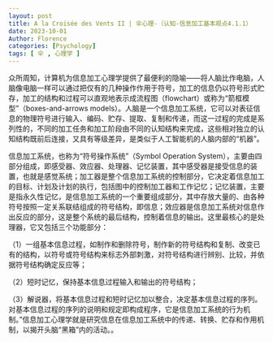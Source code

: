 ```yaml
---
layout: post
title: A la Croisée des Vents II | 伞心理-（认知-信息加工基本观点4.1.1）
date: 2023-10-01
Author: Florence
categories: [Psychology]
tags: [ 伞 , 心理学 ]
---
```


众所周知，计算机为信息加工心理学提供了最便利的隐喻——将人脑比作电脑，人脑像电脑一样可以通过把仅有的几种操作作用于符号，加工的信息仍以符号形式贮存，加工的结构和过程可以直观地表示成流程图（flowchart）或称为“箭框模型”（boxes-and-arrows models）。人脑是一个信息加工系统，它可以对表征信息的物理符号进行输入、编码、贮存、提取、复制和传递，而这一过程的完成是系列性的，不同的加工任务和加工阶段由不同的认知结构来完成，这些相对独立的认知结构既前后连接，又具有等级差异，是类似于人工智能机的人脑内部的“机器”。

信息加工系统，也称为“符号操作系统”（Symbol Operation System），主要由四部分组成，即感受器、效应器、处理器、记忆装置，其中感受器是接受信息的装置，也就是感觉系统；加工器是整个信息加工系统的控制部分，它决定着信息加工的目标、计划及计划的执行，包括图中的控制加工器和工作记忆；记忆装置，主要是指永久性记忆，是信息加工系统的一个重要组成部分，其中存放大量的、由各种符号按照一定关系联结组成的符号结构，即信息；效应器是信息加工系统对信息作出反应的部分，这是整个系统的最后结构，控制着信息的输出。这里最核心的是处理器，它又包括三个功能部分：

（1）一组基本信息过程，如制作和删除符号，制作新的符号结构和复制、改变已有的结构，以符号或符号结构来标志外部刺激，对符号结构进行辨别、比较，并依据符号结构确定反应等；

（2）短时记忆，保持基本信息过程输入和输出的符号结构；

（3）解说器，将基本信息过程和短时记忆加以整合，决定基本信息过程的序列。对基本信息过程的序列的说明和规定即构成程序，它是信息加工系统的行为机制。”信息加工心理学就是研究信息在信息加工系统中的传递、转换、贮存和作用机制，以揭开头脑“黑箱”内的活动。。